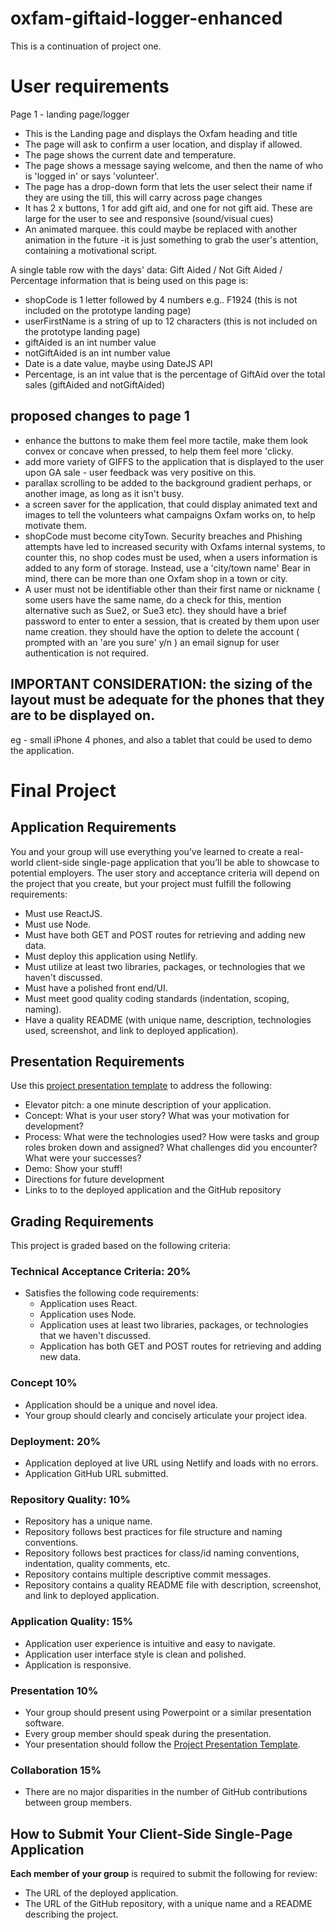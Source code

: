 # oxfam-giftaid-logger-enhanced

This is a continuation of project one. 

# User requirements

Page 1 - landing page/logger

- This is the Landing page and displays the Oxfam heading and title
- The page will ask to confirm a user location, and display if allowed.
- The page shows the current date and temperature.
- The page shows a message saying welcome, and then the name of who is 'logged in' or says 'volunteer'.
- The page has a drop-down form that lets the user select their name if they are using the till, this will carry across page changes
- It has 2 x buttons, 1 for add gift aid, and one for not gift aid. These are large for the user to see and responsive (sound/visual cues)
- An animated marquee. this could maybe be replaced with another animation in the future -it is just something to grab the user's attention, containing a motivational script.

A single table row with the days' data: Gift Aided / Not Gift Aided / Percentage
information that is being used on this page is:

- shopCode is 1 letter followed by 4 numbers e.g.. F1924 (this is not included on the prototype landing page)
- userFirstName is a string of up to 12 characters (this is not included on the prototype landing page)
- giftAided is an int number value
- notGiftAided is an int number value
- Date is a date value, maybe using DateJS API
- Percentage, is an int value that is the percentage of GiftAid over the total sales (giftAided and notGiftAided)

## proposed changes to page 1
- enhance the buttons to make them feel more tactile, make them look convex or concave when pressed, to help them feel more 'clicky.
- add more variety of GIFFS to the application that is displayed to the user upon GA sale - user feedback was very positive on this.
- parallax scrolling to be added to the background gradient perhaps, or another image, as long as it isn't busy.
- a screen saver for the application, that could display animated text and images to tell the volunteers what campaigns Oxfam works on, to help motivate them.
- shopCode must become cityTown. Security breaches and Phishing attempts have led to increased security with Oxfams internal systems, to counter this, no shop codes must be used, when a users information is added to any form of storage. Instead, use a 'city/town name' Bear in mind, there can be more than one Oxfam shop in a town or city.
- A user must not be identifiable other than their first name or nickname ( some users have the same name, do a check for this, mention alternative such as Sue2, or Sue3 etc). they should have a brief password to enter to enter a session, that is created by them upon user name creation. they should have the option to delete the account ( prompted with an 'are you sure' y/n ) an email signup for user authentication is not required.
  

## IMPORTANT CONSIDERATION: the sizing of the layout must be adequate for the phones that they are to be displayed on.
eg - small iPhone 4 phones, and also a tablet that could be used to demo the application.




# Final Project
## Application Requirements
You and your group will use everything you’ve learned to create a real-world client-side single-page application that you’ll be able to showcase to potential employers. The user story and acceptance criteria will depend on the project that you create, but your project must fulfill the following requirements:
* Must use ReactJS.
* Must use Node.
* Must have both GET and POST routes for retrieving and adding new data.
* Must deploy this application using Netlify.
* Must utilize at least two libraries, packages, or technologies that we haven't discussed.
* Must have a polished front end/UI.
* Must meet good quality coding standards (indentation, scoping, naming).
* Have a quality README (with unique name, description, technologies used, screenshot, and link to deployed application).
## Presentation Requirements
Use this [project presentation template](https://docs.google.com/presentation/d/1_u8TKy5zW5UlrVQVnyDEZ0unGI2tjQPDEpA0FNuBKAw/edit?usp=sharing) to address the following:
* Elevator pitch: a one minute description of your application.
* Concept: What is your user story? What was your motivation for development?
* Process: What were the technologies used? How were tasks and group roles broken down and assigned? What challenges did you encounter? What were your successes?
* Demo: Show your stuff!
* Directions for future development
* Links to to the deployed application and the GitHub repository
## Grading Requirements
This project is graded based on the following criteria:
### Technical Acceptance Criteria: 20%
* Satisfies the following code requirements:
  * Application uses React.
  * Application uses Node.
  * Application uses at least two libraries, packages, or technologies that we haven't discussed.
  * Application has both GET and POST routes for retrieving and adding new data.
### Concept 10%
* Application should be a unique and novel idea.
* Your group should clearly and concisely articulate your project idea.
### Deployment: 20%
* Application deployed at live URL using Netlify and loads with no errors.
* Application GitHub URL submitted.
### Repository Quality: 10%
* Repository has a unique name.
* Repository follows best practices for file structure and naming conventions.
* Repository follows best practices for class/id naming conventions, indentation, quality comments, etc.
* Repository contains multiple descriptive commit messages.
* Repository contains a quality README file with description, screenshot, and link to deployed application.
### Application Quality: 15%
* Application user experience is intuitive and easy to navigate.
* Application user interface style is clean and polished.
* Application is responsive.
### Presentation 10%
* Your group should present using Powerpoint or a similar presentation software.
* Every group member should speak during the presentation.
* Your presentation should follow the [Project Presentation Template](https://docs.google.com/presentation/d/10QaO9KH8HtUXj__81ve0SZcpO5DbMbqqQr4iPpbwKks/edit?usp=sharing).
### Collaboration 15%
* There are no major disparities in the number of GitHub contributions between group members.
## How to Submit Your Client-Side Single-Page Application
**Each member of your group** is required to submit the following for review:
* The URL of the deployed application.
* The URL of the GitHub repository, with a unique name and a README describing the project.
